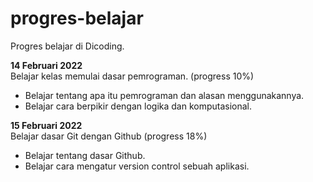 # progres-belajar
Progres belajar di Dicoding.

**14 Februari 2022**<br>
Belajar kelas memulai dasar pemrograman. (progress 10%)
- Belajar tentang apa itu pemrograman dan alasan menggunakannya.
- Belajar cara berpikir dengan logika dan komputasional.

**15 Februari 2022**<br>
Belajar dasar Git dengan Github (progress 18%)
- Belajar tentang dasar Github. 
- Belajar cara mengatur version control sebuah aplikasi.
